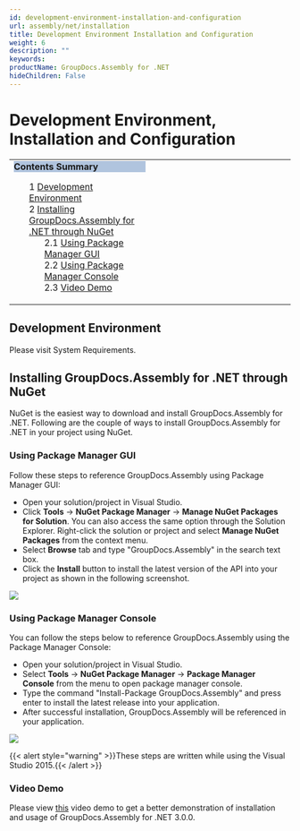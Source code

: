 ```yaml
---
id: development-environment-installation-and-configuration
url: assembly/net/installation
title: Development Environment Installation and Configuration
weight: 6
description: ""
keywords: 
productName: GroupDocs.Assembly for .NET
hideChildren: False
---
```

# Development Environment, Installation and Configuration

<table class="sectionMacro" border="0" cellpadding="5" cellspacing="0" width="100%"><tbody><tr><td valign="top" width="50%"><div class="panel" style="border-top-width: 1px; border-right-width: 1px; border-bottom-width: 1px; border-left-width: 1px;"><div class="panelHeader" style="border-bottom-width: 1px; background-color: rgb(176, 196, 222);"><b>Contents Summary</b></div><div class="panelContent"><style type="text/css">div.rbtoc1593026663962 { padding-top: 0px; padding-right: 0px; padding-bottom: 0px; padding-left: 0px; }div.rbtoc1593026663962 ul { list-style-type: none; list-style-image: none; margin-left: 0px; }div.rbtoc1593026663962 li { margin-left: 0px; padding-left: 0px; }</style><div class="toc rbtoc1593026663962"><ul class="toc-indentation"><li><span class="TOCOutline">1</span> <a href="#DevelopmentEnvironment,InstallationandConfiguration-DevelopmentEnvironment">Development Environment</a></li><li><span class="TOCOutline">2</span> <a href="#DevelopmentEnvironment,InstallationandConfiguration-InstallingGroupDocs.Assemblyfor.NETthroughNuGet">Installing GroupDocs.Assembly for .NET through NuGet</a><ul class="toc-indentation"><li><span class="TOCOutline">2.1</span> <a href="#DevelopmentEnvironment,InstallationandConfiguration-UsingPackageManagerGUI">Using Package Manager GUI</a></li><li><span class="TOCOutline">2.2</span> <a href="#DevelopmentEnvironment,InstallationandConfiguration-UsingPackageManagerConsole">Using Package Manager Console</a></li><li><span class="TOCOutline">2.3</span> <a href="#DevelopmentEnvironment,InstallationandConfiguration-VideoDemo">Video Demo</a></li></ul></li></ul></div></div></div></td><td valign="top">&nbsp;</td></tr></tbody></table>

## Development Environment

Please visit System Requirements.

## Installing GroupDocs.Assembly for .NET through NuGet

NuGet is the easiest way to download and install GroupDocs.Assembly for .NET. Following are the couple of ways to install GroupDocs.Assembly for .NET in your project using NuGet.

### Using Package Manager GUI

Follow these steps to reference GroupDocs.Assembly using Package Manager GUI:

*   Open your solution/project in Visual Studio.
*   Click **Tools** -> **NuGet Package Manager** -> **Manage NuGet Packages for Solution**. You can also access the same option through the Solution Explorer. Right-click the solution or project and select **Manage NuGet Packages** from the context menu.
*   Select **Browse** tab and type "GroupDocs.Assembly" in the search text box.
*   Click the **Install** button to install the latest version of the API into your project as shown in the following screenshot.

![](assembly/net/images/development-environment-installation-and-configuration.png)

### Using Package Manager Console

You can follow the steps below to reference GroupDocs.Assembly using the Package Manager Console:

*   Open your solution/project in Visual Studio.
*   Select **Tools** -> **NuGet Package Manager** -> **Package Manager Console** from the menu to open package manager console.
*   Type the command "Install-Package GroupDocs.Assembly" and press enter to install the latest release into your application.
*   After successful installation, GroupDocs.Assembly will be referenced in your application.

![](assembly/net/images/development-environment-installation-and-configuration_1.png)

{{< alert style="warning" >}}These steps are written while using the Visual Studio 2015.{{< /alert >}}

### Video Demo

Please view [this](https://www.youtube.com/watch?v=fjT99lV0sdw&list=PL25CTxMCj5vOzsaE9Rwjwd4-OwvdaWmJ8&index=2) video demo to get a better demonstration of installation and usage of GroupDocs.Assembly for .NET 3.0.0.
